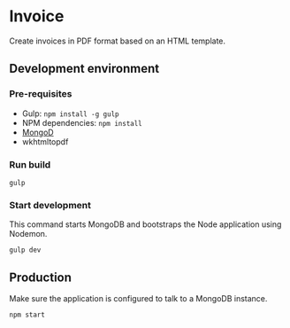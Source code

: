 # Invoice

Create invoices in PDF format based on an HTML template.

## Development environment

### Pre-requisites

* Gulp: `npm install -g gulp`
* NPM dependencies: `npm install`
* [MongoD](https://docs.mongodb.org/manual/reference/program/mongod/)
* wkhtmltopdf

### Run build

`gulp`

### Start development

This command starts MongoDB and bootstraps the Node application using Nodemon. 

`gulp dev`

## Production

Make sure the application is configured to talk to a MongoDB instance.

`npm start`